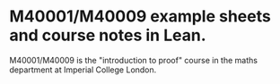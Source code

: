 # M40001/M40009 example sheets and course notes in Lean.

M40001/M40009 is the "introduction to proof" course in the maths department at Imperial College London.


